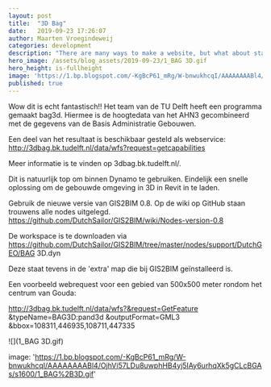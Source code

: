 ```yaml
---
layout: post
title:  "3D Bag"
date:   2019-09-23 17:26:07
author: Maarten Vroegindeweij
categories: development
description: "There are many ways to make a website, but what about static site generators"
hero_image: /assets/blog_assets/2019-09-23/1_BAG 3D.gif
hero_height: is-fullheight
image: 'https://1.bp.blogspot.com/-KgBcP61_mRg/W-bnwukhcqI/AAAAAAAABl4/OjhVi57LDu8uwphHB4yj5IAy6urhqXk5gCLcBGAs/s1600/1_BAG%2B3D.gif' 
published: true
---
```


Wow dit is echt fantastisch!! Het team van de TU Delft heeft een programma gemaakt bag3d.
Hiermee is de hoogtedata van het AHN3 gecombineerd met de gegevens van de Basis Administratie Gebouwen.

Een deel van het resultaat is beschikbaar gesteld als webservice: <http://3dbag.bk.tudelft.nl/data/wfs?request=getcapabilities>

Meer informatie is te vinden op 3dbag.bk.tudelft.nl/.

Dit is natuurlijk top om binnen Dynamo te gebruiken. Eindelijk een snelle oplossing om de gebouwde omgeving in 3D in Revit in te laden.

Gebruik de nieuwe versie van GIS2BIM 0.8. Op de wiki op GitHub staan trouwens alle nodes uitgelegd. <https://github.com/DutchSailor/GIS2BIM/wiki/Nodes-version-0.8> 

De workspace is te downloaden via <https://github.com/DutchSailor/GIS2BIM/tree/master/nodes/support/DutchGEO/BAG> 3D.dyn

Deze staat tevens in de 'extra' map die bij GIS2BIM geïnstalleerd is.

Een voorbeeld webrequest voor een gebied van 500x500 meter rondom het centrum van Gouda:

http://3dbag.bk.tudelft.nl/data/wfs?&request=GetFeature
&typeName=BAG3D:pand3d
&outputFormat=GML3
&bbox=108311,446935,108711,447335

![](1_BAG 3D.gif)

image: 'https://1.bp.blogspot.com/-KgBcP61_mRg/W-bnwukhcqI/AAAAAAAABl4/OjhVi57LDu8uwphHB4yj5IAy6urhqXk5gCLcBGAs/s1600/1_BAG%2B3D.gif' 
